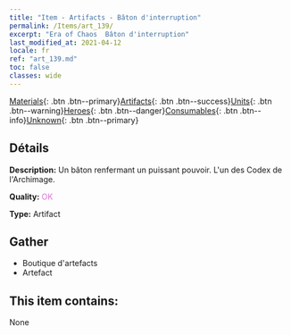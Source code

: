 ```yaml
---
title: "Item - Artifacts - Bâton d'interruption"
permalink: /Items/art_139/
excerpt: "Era of Chaos  Bâton d'interruption"
last_modified_at: 2021-04-12
locale: fr
ref: "art_139.md"
toc: false
classes: wide
---
```

 [Materials](/fr/Items/){: .btn .btn--primary}[Artifacts](/fr/Items/Artifacts/){: .btn .btn--success}[Units](/fr/Items/Units/){: .btn .btn--warning}[Heroes](/fr/Items/Heroes/){: .btn .btn--danger}[Consumables](/fr/Items/Consumables/){: .btn .btn--info}[Unknown](/fr/Items/Unknown/){: .btn .btn--primary}

## Détails
 **Description:** Un bâton renfermant un puissant pouvoir. L'un des Codex de l'Archimage.

 **Quality:** <span style="color: #DA70D6">OK</span>

 **Type:** Artifact

## Gather

*    Boutique d'artefacts 
*    Artefact 

## This item contains:

  None

